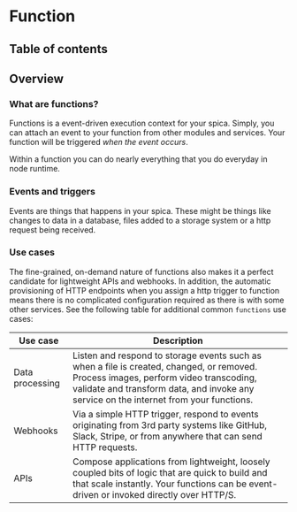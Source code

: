 # Function

## Table of contents

## Overview

### What are functions?

Functions is a event-driven execution context for your spica. Simply, you can attach an event to your function from other modules and services. Your function will be triggered _when the event occurs_.

Within a function you can do nearly everything that you do everyday in node runtime.

### Events and triggers

Events are things that happens in your spica. These might be things like changes to data in a database, files added to a storage system or a http request being received.

### Use cases

The fine-grained, on-demand nature of functions also makes it a perfect candidate for lightweight APIs and webhooks. In addition, the automatic provisioning of HTTP endpoints when you assign a http trigger to function means there is no complicated configuration required as there is with some other services. See the following table for additional common `functions` use cases:

| Use case        | Description                                                                                                                                                                                                                   |
| --------------- | ----------------------------------------------------------------------------------------------------------------------------------------------------------------------------------------------------------------------------- |
| Data processing | Listen and respond to storage events such as when a file is created, changed, or removed. Process images, perform video transcoding, validate and transform data, and invoke any service on the internet from your functions. |
| Webhooks        | Via a simple HTTP trigger, respond to events originating from 3rd party systems like GitHub, Slack, Stripe, or from anywhere that can send HTTP requests.                                                                     |
| APIs            | Compose applications from lightweight, loosely coupled bits of logic that are quick to build and that scale instantly. Your functions can be event-driven or invoked directly over HTTP/S.                                    |

